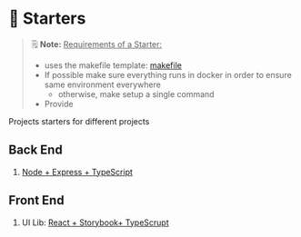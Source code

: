 # 🚀 Starters

> 🗒  **Note:** <u>Requirements of a Starter:</u>
>
> - uses the makefile template: [makefile](./_general/makefiles )
> - If possible make sure everything runs in docker in order to ensure same environment everywhere
>   - otherwise, make setup a single command
> - Provide

Projects starters for different projects

## Back End

1. [Node + Express + TypeScript](node-typescript)

## Front End

1. UI Lib: [React + Storybook+ TypeScrupt](./web-frontend/react-storybook-typescript)
